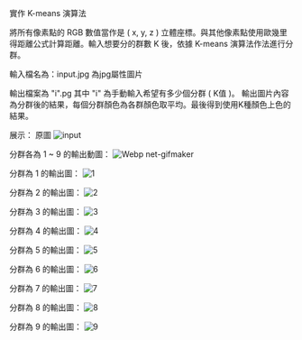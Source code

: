 實作 K-means 演算法

將所有像素點的 RGB 數值當作是 ( x, y, z ) 立體座標。與其他像素點使用歐幾里得距離公式計算距離。輸入想要分的群數 K 後，依據 K-means 演算法作法進行分群。

輸入檔名為：input.jpg
為jpg屬性圖片

輸出檔案為 "i".pg 其中 "i" 為手動輸入希望有多少個分群 ( K值 )。 輸出圖片內容為分群後的結果，每個分群顏色為各群顏色取平均。最後得到使用K種顏色上色的結果。

展示：
原圖
![input](https://user-images.githubusercontent.com/42996962/134174529-4884af84-1563-4f87-95fd-cd8d421ec08f.jpg)

分群各為 1 ~ 9 的輸出動圖：
![Webp net-gifmaker](https://user-images.githubusercontent.com/42996962/134174952-aaf3864b-f1e1-4759-a7e7-715e04128dbe.gif)

分群為 1 的輸出圖：
![1](https://user-images.githubusercontent.com/42996962/134175047-84392113-932f-4b59-9706-55f0dc94242b.jpg)

分群為 2 的輸出圖：
![2](https://user-images.githubusercontent.com/42996962/134175065-57b5405d-2280-4e6c-991a-8399495de227.jpg)

分群為 3 的輸出圖：
![3](https://user-images.githubusercontent.com/42996962/134175074-572235f1-23b6-4bcb-a7ac-352a5b17c0d9.jpg)

分群為 4 的輸出圖：
![4](https://user-images.githubusercontent.com/42996962/134175088-89a8381b-73f1-44e0-befe-4def9eeeb9b5.jpg)

分群為 5 的輸出圖：
![5](https://user-images.githubusercontent.com/42996962/134175104-23ab4249-28cd-4504-a79e-cad7edc702de.jpg)

分群為 6 的輸出圖：
![6](https://user-images.githubusercontent.com/42996962/134175119-0b080d76-5437-49d6-a672-2b28ba4f89ea.jpg)

分群為 7 的輸出圖：
![7](https://user-images.githubusercontent.com/42996962/134175149-932aad51-35dc-4fe5-b6a8-06fdf6169725.jpg)

分群為 8 的輸出圖：
![8](https://user-images.githubusercontent.com/42996962/134175162-ac47ee1b-92d1-41b6-b942-ac6c2b45618f.jpg)

分群為 9 的輸出圖：
![9](https://user-images.githubusercontent.com/42996962/134175174-e14b2d73-d206-4631-b82a-10c65fa0ad7a.jpg)


